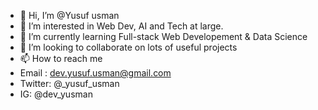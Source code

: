 - 👋 Hi, I’m @Yusuf usman
- 👀 I’m interested in Web Dev, AI and Tech at large.
- 🌱 I’m currently learning Full-stack Web Developement & Data Science
- 💞️ I’m looking to collaborate on lots of useful projects
- 📫 How to reach me
-  Email : dev.yusuf.usman@gmail.com
- Twitter: @_yusuf_usman
- IG: @dev_yusman

<!---
Y-usman/Y-usman is a ✨ special ✨ repository because its `README.md` (this file) appears on your GitHub profile.
You can click the Preview link to take a look at your changes.
--->
